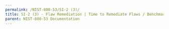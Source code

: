 ```yaml
---
permalink: /NIST-800-53/SI-2 (3)/
title: SI-2 (3) - Flaw Remediation | Time to Remediate Flaws / Benchmarks for Corrective Actions
parent: NIST-800-53 Documentation
---
```

